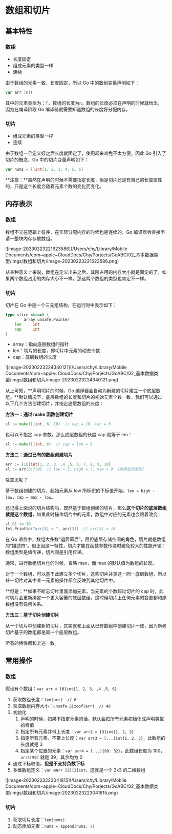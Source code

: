 # 数组和切片

## 基本特性

### 数组

- 长度固定
- 组成元素的类型一样
- 连续

由于数组的元素一致，长度固定，所以 Go 中的数组变量声明如下：

```go
var arr [n]T
```

其中的元素类型为：`T`，数组的长度为`n`。数组的长度必须在声明的时候就给出，因为在编译阶段 Go 编译器就需要知道数组的长度好分配内存。

### 切片

- 组成元素的类型一样
- 连续

由于数组一旦定义好之后长度就固定了，使用起来难免不太方便，因此 Go 引入了切片的概念，Go 中的切片变量声明如下：

```go
var nums = []int{1, 2, 3, 4, 5, 6}
```

**注意：**虽然在声明的时候不需要指定长度，但是切片还是有自己的长度属性的，只是这个长度会随着元素个数的变化而变化。

## 内存表示

### 数组

数组不光在逻辑上有序，在实际分配内存的时候也是连续的，Go 编译器会直接申请一整块内存存放数组。

![image-20230223221623586](/Users/chy/Library/Mobile Documents/com~apple~CloudDocs/Chy/Porjects/GoABC/02_基本数据类型/imgs/数组和切片/image-20230223221623586.png)

从某种意义上来说，数组在定义出来之后，其所占用的内存大小就是固定的了，如果两个数组占用的内存大小不一样，那这两个数组的类型也肯定不一样。

### 切片

切片在 Go 中是一个三元组结构，在运行时中表示如下：

```go
type slice struct {
		array unsafe.Pointer
  	len 	int
  	cap		int
}
```

-   array：指向底层数组的指针
-   len：切片的长度，即切片中元素的动态个数
-   cap：底层数组的长度

![image-20230223224340121](/Users/chy/Library/Mobile Documents/com~apple~CloudDocs/Chy/Porjects/GoABC/02_基本数据类型/imgs/数组和切片/image-20230223224340121.png)

从上可知，**声明切片的时候，Go 编译器会自动为新建的切片建立一个底层数组。**默认情况下，底层数组的长度和切片的初始元素个数一致，我们可以通过以下几个方法创建切片，并指定底层数组的长度：

**方法一：通过 make 函数创建切片**

```go
sl := make([]int, 6, 10)  // cap = 10, len = 6
```

也可以不指定 cap 参数，那么底层数组的长度 cap 就等于 len：

```go
sl := make([]int, 6)  // cap = len = 6
```

**方法二：通过已有的数组创建切片**

```go
arr := [10]int{1, 2, 3, ,4 ,5, 6, 7, 8, 9, 10}
sl := arr[3:7:9]  // low = 3, high = 7, max = 9 （前闭后开原则）
```

啥意思呢？

基于数组创建的切片，起始元素从 low 所标识的下标值开始，`len = high - low`，`cap = max - low`。

还记得上面说的切片结构吗，既然基于数组创建的切片，那么**这个切片的底层数组就是这个数组**，如果此时操作切片中的元素，数组中对应的元素也会跟着改变：

```go
sl[0] += 10
fmt.Println("arr[3] = ", arr[3])  // arr[3] = 14
```

在 Go 语言中，数组大多数“退居幕后”，层但底层存储空间的角色，切片就是数组的“描述符”。但正因这一特性，切片才能在函数参数传递时避免较大的性能开销：数组类型是值传递，切片则是引用传递。

通常，进行数组切片化的时候，省略 max，而 max 的默认值为数组的长度。

对于一个数组，可以基于此建立多个切片，这些切片共享这一同一底层数组，所以任一切片对其中某一元素的操作都会反映到其他切片中。

**但是：**如果不断忘切片里面添加元素，当元素的个数超过切片的 cap 时，此时切片会重新绑定一个更大容量的底层数组，这时候切片上任何元素的变更都和原数组没有任何关系。

**方法三：基于切片创建切片**

从一个切片中创建新的切片，其实就和上面从已有数组中创建切片一致，因为新老切片基于的数组都是同一个底层数组。

所有的特性都和上述一致。

## 常用操作

### 数组

假设有个数组：`var arr = [6]int{1, 2, 3, ,4 ,5, 6}`

1. 获取数组长度：`len(arr)  // 6 `
2. 获取数组内存大小：`unsafe.Sizeof(arr)  // 48`
3. 初始化
    1. 声明的时候，如果不指定元素的话，默认会把所有元素初始化成声明类型的零值
    2. 指定所有元素并带上长度：`var arr2 = [3]int{1, 2, 3}`
    3. 指定所有元素，不带上长度：`var arr3 = [...]int{1, 2, 3}`，此数组的长度就是 3
    4. 指定某个位置的元素：`var arr4 = [...]{99: 32}`，此数组长度为 100，`arr4[99]` 就是 39，其余均为 0
4. 通过下标取值，**但是不支持负数下标**
5. 多维数组定义：`var mArr [2][3]int`，这就是一个 2x3 的二维数组

![image-20230223223041815](/Users/chy/Library/Mobile Documents/com~apple~CloudDocs/Chy/Porjects/GoABC/02_基本数据类型/imgs/数组和切片/image-20230223223041815.png)



### 切片

1. 获取切片长度：`len(nums)`
2. 动态添加元素：`nums = append(nums, 7)`